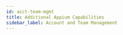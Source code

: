 ```yaml
---
id: acct-team-mgmt
title: Additional Appium Capabilities
sidebar_label: Account and Team Management
---
```

